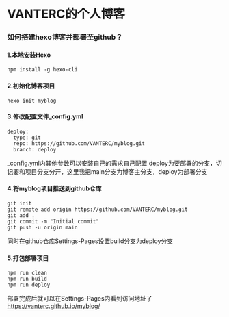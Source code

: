 # VANTERC的个人博客
### 如何搭建hexo博客并部署至github？
#### 1.本地安装Hexo
```
npm install -g hexo-cli
```
#### 2.初始化博客项目
```
hexo init myblog
```
#### 3.修改配置文件_config.yml
```
deploy:
  type: git
  repo: https://github.com/VANTERC/myblog.git
  branch: deploy
```
_config.yml内其他参数可以安装自己的需求自己配置
deploy为要部署的分支，切记要和项目分支分开，这里我把main分支为博客主分支，deploy为部署分支
#### 4.将myblog项目推送到github仓库
```
git init
git remote add origin https://github.com/VANTERC/myblog.git
git add .
git commit -m "Initial commit"
git push -u origin main
```

同时在github仓库Settings-Pages设置build分支为deploy分支

#### 5.打包部署项目
```
npm run clean
npm run build
npm run deploy
```
部署完成后就可以在Settings-Pages内看到访问地址了
https://vanterc.github.io/myblog/






